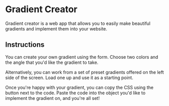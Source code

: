 # Gradient Creator

Gradient creator is a web app that allows you to easily make beautiful gradients and implement them into your website.

## Instructions

You can create your own gradient using the form. Choose two colors and the angle that you'd like the gradient to take.

Alternatively, you can work from a set of preset gradients offered on the left side of the screen. Load one up and use it as a starting point.

Once you're happy with your gradient, you can copy the CSS using the button next to the code. Paste the code into the object you'd like to implement the gradient on, and you're all set!
